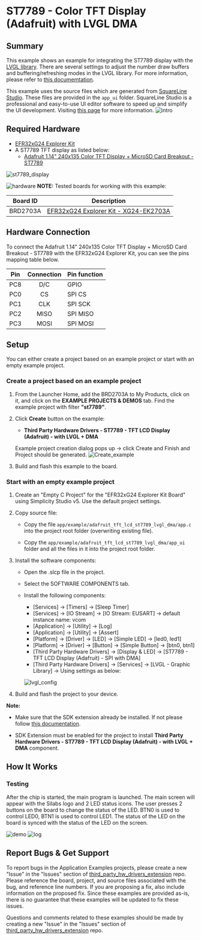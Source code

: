 # ST7789 - Color TFT Display (Adafruit) with LVGL DMA #

## Summary ##

This example shows an example for integrating the ST7789 display with the [LVGL library](https://lvgl.io/).
There are several settings to adjust the number draw buffers and buffering/refreshing modes in the LVGL library. For more information, please refer to [this documemtation](https://docs.lvgl.io/8.3/porting/display.html#buffering-modes).

This example uses the source files which are generated from [SquareLine Studio](https://squareline.io/). These files are provided in the `app_ui` folder. SquareLine Studio is a professional and easy-to-use UI editor software to speed up and simplify the UI development. Visiting [this page](https://squareline.io/) for more information.
![intro](image/intro.png)

## Required Hardware ##

- [EFR32xG24 Explorer Kit](https://www.silabs.com/development-tools/wireless/efr32xg24-explorer-kit?tab=overview)
- A ST7789 TFT display as listed below:
  - [Adafruit 1.14" 240x135 Color TFT Display + MicroSD Card Breakout - ST7789](https://www.adafruit.com/product/4383)

![st7789_display](image/st7789_display.png)

![hardware](image/hw.png)
**NOTE:**
Tested boards for working with this example:

| Board ID | Description  |
| ---------------------- | ------ |
| BRD2703A | [EFR32xG24 Explorer Kit - XG24-EK2703A](https://www.silabs.com/development-tools/wireless/efr32xg24-explorer-kit?tab=overview)    |

## Hardware Connection ##

To connect the Adafruit 1.14" 240x135 Color TFT Display + MicroSD Card Breakout - ST7789 with the EFR32xG24 Explorer Kit, you can see the pins mapping table below.

| Pin | Connection | Pin function |
|:---:|:-------------:|:---------------|
| PC8 | D/C | GPIO |
| PC0 | CS | SPI CS |
| PC1 | CLK | SPI SCK |
| PC2 | MISO | SPI MISO |
| PC3 | MOSI | SPI MOSI |

## Setup ##

You can either create a project based on an example project or start with an empty example project.

### Create a project based on an example project ###

1. From the Launcher Home, add the BRD2703A to My Products, click on it, and click on the **EXAMPLE PROJECTS & DEMOS** tab. Find the example project with filter **"st7789"**.

2. Click **Create** button on the example:

    - **Third Party Hardware Drivers - ST7789 - TFT LCD Display (Adafruit) - with LVGL + DMA**

    Example project creation dialog pops up -> click Create and Finish and Project should be generated.
    ![Create_example](image/create_example.png)

3. Build and flash this example to the board.

### Start with an empty example project ###

1. Create an "Empty C Project" for the "EFR32xG24 Explorer Kit Board" using Simplicity Studio v5. Use the default project settings.

2. Copy source file:
   - Copy the file `app/example/adafruit_tft_lcd_st7789_lvgl_dma/app.c` into the project root folder (overwriting existing file).

   - Copy the `app/example/adafruit_tft_lcd_st7789_lvgl_dma/app_ui` folder and all the files in it into the project root folder.

3. Install the software components:

   - Open the .slcp file in the project.

   - Select the SOFTWARE COMPONENTS tab.

   - Install the following components:

      - [Services] → [Timers] → [Sleep Timer]
      - [Services] → [IO Stream] → [IO Stream: EUSART] → default instance name: vcom
      - [Application] → [Utility] → [Log]
      - [Application] → [Utility] → [Assert]
      - [Platform] → [Driver] → [LED] → [Simple LED] → [led0, led1]
      - [Platform] → [Driver] → [Button] → [Simple Button] → [btn0, btn1]
      - [Third Party Hardware Drivers] → [Display & LED] → [ST7789 - TFT LCD Display (Adafruit) - SPI with DMA]
      - [Third Party Hardware Drivers] → [Services] → [LVGL - Graphic Library] → Using settings as below:

      ![lvgl_config](image/lvgl_config.png)

4. Build and flash the project to your device.

**Note:**

- Make sure that the SDK extension already be installed. If not please follow [this documentation](https://github.com/SiliconLabs/third_party_hw_drivers_extension/blob/master/README.md#how-to-add-to-simplicity-studio-ide).

- SDK Extension must be enabled for the project to install **Third Party Hardware Drivers - ST7789 - TFT LCD Display (Adafruit) - with LVGL + DMA** component.

## How It Works ##

### Testing ###

After the chip is started, the main program is launched. The main screen will appear with the Silabs logo and 2 LED status icons. The user presses 2 buttons on the board to change the status of the LED. BTN0 is used to control LED0, BTN1 is used to control LED1. The status of the LED on the board is synced with the status of the LED on the screen.

![demo](image/demo.gif)
![log](image/log.png)

## Report Bugs & Get Support ##

To report bugs in the Application Examples projects, please create a new "Issue" in the "Issues" section of [third_party_hw_drivers_extension](https://github.com/SiliconLabs/third_party_hw_drivers_extension) repo. Please reference the board, project, and source files associated with the bug, and reference line numbers. If you are proposing a fix, also include information on the proposed fix. Since these examples are provided as-is, there is no guarantee that these examples will be updated to fix these issues.

Questions and comments related to these examples should be made by creating a new "Issue" in the "Issues" section of [third_party_hw_drivers_extension](https://github.com/SiliconLabs/third_party_hw_drivers_extension) repo.
